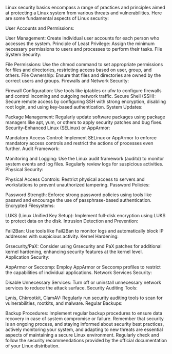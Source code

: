 Linux security basics encompass a range of practices and principles aimed at protecting a Linux system from various threats and vulnerabilities. Here are some fundamental aspects of Linux security:

User Accounts and Permissions:

User Management: Create individual user accounts for each person who accesses the system.
Principle of Least Privilege: Assign the minimum necessary permissions to users and processes to perform their tasks.
File System Security:

File Permissions: Use the chmod command to set appropriate permissions for files and directories, restricting access based on user, group, and others.
File Ownership: Ensure that files and directories are owned by the correct users and groups.
Firewalls and Network Security:

Firewall Configuration: Use tools like iptables or ufw to configure firewalls and control incoming and outgoing network traffic.
Secure Shell (SSH): Secure remote access by configuring SSH with strong encryption, disabling root login, and using key-based authentication.
System Updates:

Package Management: Regularly update software packages using package managers like apt, yum, or others to apply security patches and bug fixes.
Security-Enhanced Linux (SELinux) or AppArmor:

Mandatory Access Control: Implement SELinux or AppArmor to enforce mandatory access controls and restrict the actions of processes even further.
Audit Framework:

Monitoring and Logging: Use the Linux audit framework (auditd) to monitor system events and log files. Regularly review logs for suspicious activities.
Physical Security:

Physical Access Controls: Restrict physical access to servers and workstations to prevent unauthorized tampering.
Password Policies:

Password Strength: Enforce strong password policies using tools like passwd and encourage the use of passphrase-based authentication.
Encrypted Filesystems:

LUKS (Linux Unified Key Setup): Implement full-disk encryption using LUKS to protect data on the disk.
Intrusion Detection and Prevention:

Fail2Ban: Use tools like Fail2Ban to monitor logs and automatically block IP addresses with suspicious activity.
Kernel Hardening:

Grsecurity/PaX: Consider using Grsecurity and PaX patches for additional kernel hardening, enhancing security features at the kernel level.
Application Security:

AppArmor or Seccomp: Employ AppArmor or Seccomp profiles to restrict the capabilities of individual applications.
Network Services Security:

Disable Unnecessary Services: Turn off or uninstall unnecessary network services to reduce the attack surface.
Security Auditing Tools:

Lynis, Chkrootkit, ClamAV: Regularly run security auditing tools to scan for vulnerabilities, rootkits, and malware.
Regular Backups:

Backup Procedures: Implement regular backup procedures to ensure data recovery in case of system compromise or failure.
Remember that security is an ongoing process, and staying informed about security best practices, actively monitoring your system, and adapting to new threats are essential aspects of maintaining a secure Linux environment. Regularly check and follow the security recommendations provided by the official documentation of your Linux distribution.